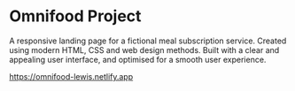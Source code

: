 # Omnifood Project

A responsive landing page for a fictional meal subscription service. Created using modern HTML, CSS and web design methods. Built with a clear and appealing user interface, and optimised for a smooth user experience.

https://omnifood-lewis.netlify.app

